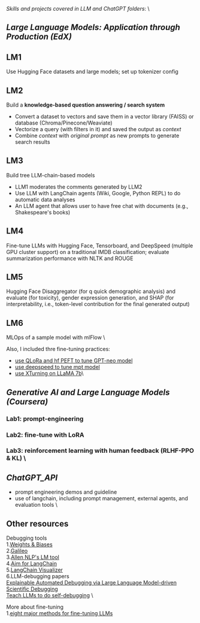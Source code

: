 *Skills and projects covered in LLM and ChatGPT folders*:
\
## *Large Language Models: Application through Production (EdX)*

## LM1
Use Hugging Face datasets and large models; set up tokenizer config

## LM2
Build a **knowledge-based question answering / search system** 

 - Convert a dataset to vectors and save them in a vector library (FAISS) or database (Chroma/Pinecone/Weaviate)
 - Vectorize a query (with filters in it) and saved the output as *context*
 - Combine *context* with *original prompt* as new prompts to generate search results
 
## LM3
Build tree LLM-chain-based models
 - LLM1 moderates the comments generated by LLM2
 - Use LLM with LangChain agents (Wiki, Google, Python REPL) to do automatic data analyses
 - An LLM agent that allows user to have free chat with documents (e.g., Shakespeare's books)

## LM4
Fine-tune LLMs with Hugging Face, Tensorboard, and DeepSpeed (multiple GPU cluster support) on a traditional IMDB classification; evaluate summarization performance with NLTK and ROUGE

## LM5
Hugging Face Disaggregator (for q quick demographic analysis) and evaluate (for toxicity), gender expression generation, and SHAP (for interpretability, i.e., token-level contribution for the final generated output)

## LM6
MLOps of a sample model with mlFlow \



Also, I included thre fine-tuning practices:
- [use QLoRa and hf PEFT to tune GPT-neo model](https://github.com/daywatch/LLM_and_ChatGPT/blob/main/LLMs_course_and_practice/Fine_tuning_GPT_neo_with_QLoRa_and_PEFT.ipynb)
- [use deepspeed to tune mpt model](https://github.com/daywatch/LLM_and_ChatGPT/blob/main/LLMs_course_and_practice/Fine_tuning_instruction_LLM_with_deepspeed.ipynb)
- [use XTurning on LLaMA 7b](https://github.com/daywatch/LLM_and_ChatGPT/blob/main/LLMs_course_and_practice/fine_tuning_LLaMA7b_lora_int8.ipynb)\


## *Generative AI and Large Language Models (Coursera)*
### Lab1: prompt-engineering
### Lab2: fine-tune with LoRA
### Lab3: reinforcement learning with human feedback (**RLHF-PPO & KL**) \

## *ChatGPT_API*
- prompt engineering demos and guideline
- use of langchain, including prompt management, external agents, and evaluation tools \

## Other resources
Debugging tools \
	1.[Weights & Biases](https://wandb.ai/site/prompts) \
	2.[Galileo](https://www.rungalileo.io/llm-studio/#join-waitlist) \
	3.[Allen NLP's LM tool](https://github.com/mega002/lm-debugger) \
	4.[Aim for LangChain](https://dev.to/tatyana/langchain-aim-building-and-debugging-ai-systems-made-easy-1bk0) \
	5.[LangChain Visualizer](https://github.com/amosjyng/langchain-visualizer) \
	6.LLM-debugging papers \
	[Explainable Automated Debugging via Large Language Model-driven Scientific Debugging](https://arxiv.org/abs/2304.02195) \
	[Teach LLMs to do self-debugging](chrome-extension://efaidnbmnnnibpcajpcglclefindmkaj/https://arxiv.org/pdf/2304.05128.pdf) \

More about fine-tuning \
  1.[eight major methods for fine-tuning LLMs](https://dr-bruce-cottman.medium.com/part-1-eight-major-methods-for-finetuning-an-llm-6f746c7259ee)

	



